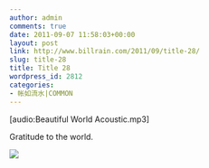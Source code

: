 ```yaml
---
author: admin
comments: true
date: 2011-09-07 11:58:03+00:00
layout: post
link: http://www.billrain.com/2011/09/title-28/
slug: title-28
title: Title 28
wordpress_id: 2812
categories:
- 帐如流水|COMMON
---
```


[audio:Beautiful World Acoustic.mp3]


Gratitude to the world.




<!-- more -->


[![]({{site.baseurl}}/assets/images/blog/img_0666-765x1024.jpg)]({{site.baseurl}}/assets/images/blog/img_0666.jpg)
